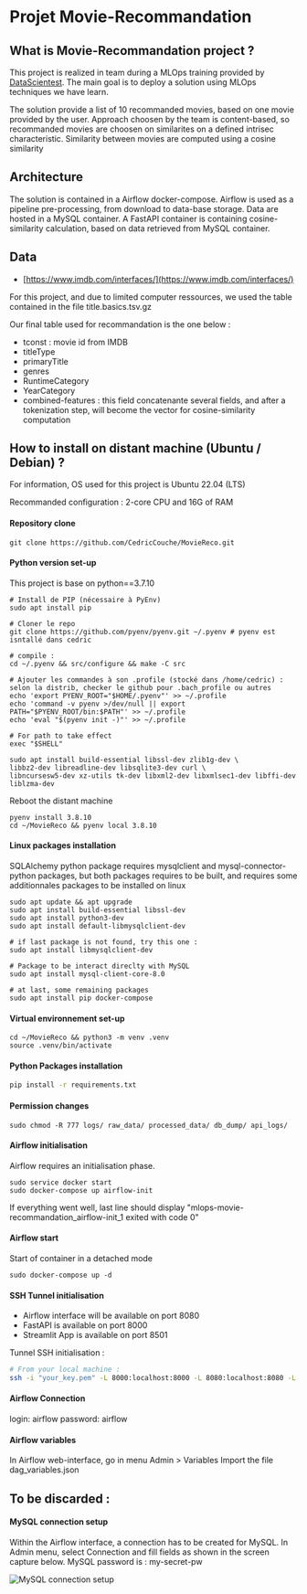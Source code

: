 # Projet Movie-Recommandation


## What is Movie-Recommandation project ?

This project is realized in team during a MLOps training provided by [DataScientest](https://datascientest.com/).
The main goal is to deploy a solution using MLOps techniques we have learn.

The solution provide a list of 10 recommanded movies, based on one movie provided by the user.
Approach choosen by the team is content-based, so recommanded movies are choosen on similarites on a defined intrisec characteristic.
Similarity between movies are computed using a cosine similarity


## Architecture

The solution is contained in a Airflow docker-compose.
Airflow is used as a pipeline pre-processing, from download to data-base storage.
Data are hosted in a MySQL container.
A FastAPI container is containing cosine-similarity calculation, based on data retrieved from MySQL container.


## Data

- [https://www.imdb.com/interfaces/](https://www.imdb.com/interfaces/)

For this project, and due to limited computer ressources, we used the table contained in the file title.basics.tsv.gz

Our final table used for recommandation is the one below :
- tconst : movie id from IMDB
- titleType
- primaryTitle
- genres
- RuntimeCategory
- YearCategory 
- combined-features : this field concatenante several fields, and after a tokenization step, will become the vector for cosine-similarity computation



## How to install on distant machine (Ubuntu / Debian) ?

For information, OS used for this project is Ubuntu 22.04 (LTS)

Recommanded configuration : 2-core CPU and 16G of RAM


#### Repository clone

``` 
git clone https://github.com/CedricCouche/MovieReco.git
```

#### Python version set-up

This project is base on python==3.7.10

```
# Install de PIP (nécessaire à PyEnv)
sudo apt install pip

# Cloner le repo
git clone https://github.com/pyenv/pyenv.git ~/.pyenv # pyenv est isntallé dans cedric

# compile :
cd ~/.pyenv && src/configure && make -C src

# Ajouter les commandes à son .profile (stocké dans /home/cedric) : selon la distrib, checker le github pour .bach_profile ou autres
echo 'export PYENV_ROOT="$HOME/.pyenv"' >> ~/.profile
echo 'command -v pyenv >/dev/null || export PATH="$PYENV_ROOT/bin:$PATH"' >> ~/.profile
echo 'eval "$(pyenv init -)"' >> ~/.profile

# For path to take effect
exec "$SHELL"

sudo apt install build-essential libssl-dev zlib1g-dev \
libbz2-dev libreadline-dev libsqlite3-dev curl \
libncursesw5-dev xz-utils tk-dev libxml2-dev libxmlsec1-dev libffi-dev liblzma-dev
```

Reboot the distant machine

```
pyenv install 3.8.10
cd ~/MovieReco && pyenv local 3.8.10
```

#### Linux packages installation

SQLAlchemy python package requires  mysqlclient and  mysql-connector-python packages, but both packages requires to be built, and requires some additionnales packages to be installed on linux

```
sudo apt update && apt upgrade
sudo apt install build-essential libssl-dev
sudo apt install python3-dev
sudo apt install default-libmysqlclient-dev

# if last package is not found, try this one : 
sudo apt install libmysqlclient-dev

# Package to be interact direclty with MySQL
sudo apt install mysql-client-core-8.0

# at last, some remaining packages
sudo apt install pip docker-compose
```

#### Virtual environnement set-up

```
cd ~/MovieReco && python3 -m venv .venv
source .venv/bin/activate
```

#### Python Packages installation

``` bash
pip install -r requirements.txt
```


#### Permission changes

```
sudo chmod -R 777 logs/ raw_data/ processed_data/ db_dump/ api_logs/
```

#### Airflow initialisation

Airflow requires an initialisation phase.

```
sudo service docker start
sudo docker-compose up airflow-init
```

If everything went well, last line should display "mlops-movie-recommandation_airflow-init_1 exited with code 0"

#### Airflow start

Start of container in a detached mode
```
sudo docker-compose up -d
```

#### SSH Tunnel initialisation

- Airflow interface will be available on port 8080
- FastAPI is available on port 8000
- Streamlit App is available on port 8501

Tunnel SSH initialisation :
``` bash
# From your local machine :
ssh -i "your_key.pem" -L 8000:localhost:8000 -L 8080:localhost:8080 -L 8501:localhost:8501 user@server-ip-address

```

#### Airflow Connection

login: airflow
password: airflow

#### Airflow variables

In Airflow web-interface, go in menu Admin > Variables
Import the file dag_variables.json



## To be discarded : 

#### MySQL connection setup

Within the Airflow interface, a connection has to be created for MySQL.
In Admin menu, select Connection and fill fields as shown in the screen capture below.
MySQL password is : my-secret-pw

![MySQL connection setup](./images/mysql_connection_creation.png)

